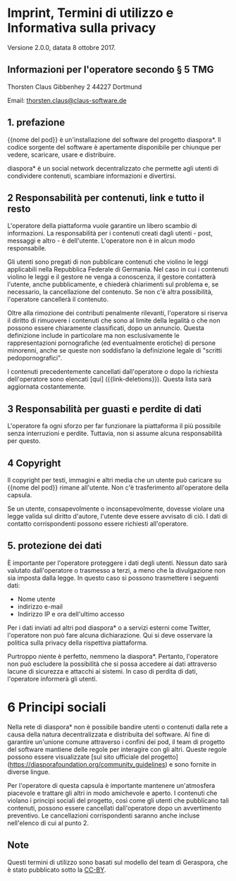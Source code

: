 # Imprint, Termini di utilizzo e Informativa sulla privacy

Versione 2.0.0, datata 8 ottobre 2017.

## Informazioni per l'operatore secondo § 5 TMG

Thorsten Claus
Gibbenhey 2
44227 Dortmund 
  
Email: [thorsten.claus@claus-software.de](mailto:thorsten.claus@claus-software.de)

## 1. prefazione

{{nome del pod}} è un'installazione del software del progetto diaspora\*. Il codice sorgente del software è apertamente disponibile per chiunque per vedere, scaricare, usare e distribuire.

diaspora\* è un social network decentralizzato che permette agli utenti di condividere contenuti, scambiare informazioni e divertirsi.

## 2 Responsabilità per contenuti, link e tutto il resto

L'operatore della piattaforma vuole garantire un libero scambio di informazioni. La responsabilità per i contenuti creati dagli utenti - post, messaggi e altro - è dell'utente. L'operatore non è in alcun modo responsabile.

Gli utenti sono pregati di non pubblicare contenuti che violino le leggi applicabili nella Repubblica Federale di Germania. Nel caso in cui i contenuti violino le leggi e il gestore ne venga a conoscenza, il gestore contatterà l'utente, anche pubblicamente, e chiederà chiarimenti sul problema e, se necessario, la cancellazione del contenuto. Se non c'è altra possibilità, l'operatore cancellerà il contenuto.

Oltre alla rimozione dei contributi penalmente rilevanti, l'operatore si riserva il diritto di rimuovere i contenuti che sono al limite della legalità o che non possono essere chiaramente classificati, dopo un annuncio. Questa definizione include in particolare ma non esclusivamente le rappresentazioni pornografiche (ed eventualmente erotiche) di persone minorenni, anche se queste non soddisfano la definizione legale di "scritti pedopornografici".

I contenuti precedentemente cancellati dall'operatore o dopo la richiesta dell'operatore sono elencati [qui] ({{link-deletions}}). Questa lista sarà aggiornata costantemente.

## 3 Responsabilità per guasti e perdite di dati

L'operatore fa ogni sforzo per far funzionare la piattaforma il più possibile senza interruzioni e perdite. Tuttavia, non si assume alcuna responsabilità per questo.

## 4 Copyright

Il copyright per testi, immagini e altri media che un utente può caricare su {{nome del pod}} rimane all'utente. Non c'è trasferimento all'operatore della capsula.

Se un utente, consapevolmente o inconsapevolmente, dovesse violare una legge valida sul diritto d'autore, l'utente deve essere avvisato di ciò. I dati di contatto corrispondenti possono essere richiesti all'operatore.

## 5. protezione dei dati

È importante per l'operatore proteggere i dati degli utenti. Nessun dato sarà valutato dall'operatore o trasmesso a terzi, a meno che la divulgazione non sia imposta dalla legge. In questo caso si possono trasmettere i seguenti dati:

* Nome utente
* indirizzo e-mail
* Indirizzo IP e ora dell'ultimo accesso

Per i dati inviati ad altri pod diaspora\* o a servizi esterni come Twitter, l'operatore non può fare alcuna dichiarazione. Qui si deve osservare la politica sulla privacy della rispettiva piattaforma.

Purtroppo niente è perfetto, nemmeno la diaspora*. Pertanto, l'operatore non può escludere la possibilità che si possa accedere ai dati attraverso lacune di sicurezza e attacchi ai sistemi. In caso di perdita di dati, l'operatore informerà gli utenti.

# 6 Principi sociali

Nella rete di diaspora\* non è possibile bandire utenti o contenuti dalla rete a causa della natura decentralizzata e distribuita del software. Al fine di garantire un'unione comune attraverso i confini dei pod, il team di progetto del software mantiene delle regole per interagire con gli altri. Queste regole possono essere visualizzate [sul sito ufficiale del progetto] (https://diasporafoundation.org/community_guidelines) e sono fornite in diverse lingue.

Per l'operatore di questa capsula è importante mantenere un'atmosfera piacevole e trattare gli altri in modo amichevole e aperto. I contenuti che violano i principi sociali del progetto, così come gli utenti che pubblicano tali contenuti, possono essere cancellati dall'operatore dopo un avvertimento preventivo. Le cancellazioni corrispondenti saranno anche incluse nell'elenco di cui al punto 2.

## Note

Questi termini di utilizzo sono basati sul modello del team di Geraspora, che è stato pubblicato sotto la [CC-BY](https://github.com/geraspora/german-terms-of-service).